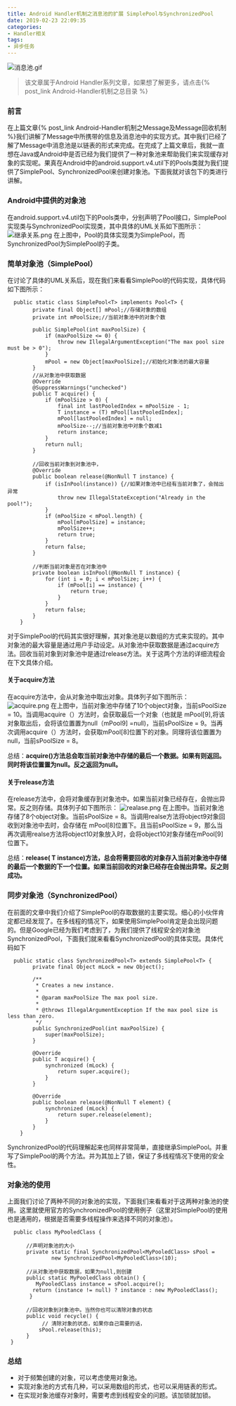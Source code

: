 ```yaml
---
title: Android Handler机制之消息池的扩展 SimplePool与SynchronizedPool
date: 2019-02-23 22:09:35
categories:
- Handler相关
tags: 
- 异步任务
---
```


![消息池.gif](https://upload-images.jianshu.io/upload_images/2824145-0be39b98baebb871.gif?imageMogr2/auto-orient/strip)

>该文章属于Android Handler系列文章，如果想了解更多，请点击{% post_link Android-Handler机制之总目录 %}

### 前言
在上篇文章{% post_link Android-Handler机制之Message及Message回收机制 %}我们讲解了Message中所携带的信息及消息池中的实现方式。其中我们已经了解了Message中消息池是以链表的形式来完成。在完成了上篇文章后，我就一直想在Java或Android中是否已经为我们提供了一种对象池来帮助我们来实现缓存对象的实现呢。果真在Android中的android.support.v4.util下的Pools类就为我们提供了SimplePool、SynchronizedPool来创建对象池。下面我就对该包下的类进行讲解。

### Android中提供的对象池
在android.support.v4.util包下的Pools类中，分别声明了Pool接口，SimplePool实现类与SynchronizedPool实现类，其中具体的UML关系如下图所示：
![继承关系.png](https://upload-images.jianshu.io/upload_images/2824145-0cc634c790076912.png?imageMogr2/auto-orient/strip%7CimageView2/2/w/1240)
在上图中，Pool的具体实现类为SimplePool，而SynchronizedPool为SimplePool的子类。

### 简单对象池（SimplePool）
在讨论了具体的UML关系后，现在我们来看看SimplePool的代码实现，具体代码如下图所示：
```
  public static class SimplePool<T> implements Pool<T> {
        private final Object[] mPool;//存储对象的数组
        private int mPoolSize;//当前对象池中的对象个数
		
        public SimplePool(int maxPoolSize) {
            if (maxPoolSize <= 0) {
                throw new IllegalArgumentException("The max pool size must be > 0");
            }
            mPool = new Object[maxPoolSize];//初始化对象池的最大容量
        }
		//从对象池中获取数据
        @Override
        @SuppressWarnings("unchecked")
        public T acquire() {
            if (mPoolSize > 0) {
                final int lastPooledIndex = mPoolSize - 1;
                T instance = (T) mPool[lastPooledIndex];
                mPool[lastPooledIndex] = null;
                mPoolSize--;//当前对象池中对象个数减1
                return instance;
            }
            return null;
        }
		
		//回收当前对象到对象池中，
        @Override
        public boolean release(@NonNull T instance) {
            if (isInPool(instance)) {//如果对象池中已经有当前对象了，会抛出异常
                throw new IllegalStateException("Already in the pool!");
            }
            if (mPoolSize < mPool.length) {
                mPool[mPoolSize] = instance;
                mPoolSize++;
                return true;
            }
            return false;
        }
		
		//判断当前对象是否在对象池中
        private boolean isInPool(@NonNull T instance) {
            for (int i = 0; i < mPoolSize; i++) {
                if (mPool[i] == instance) {
                    return true;
                }
            }
            return false;
        }
    }
```
对于SimplePool的代码其实很好理解，其对象池是以数组的方式来实现的。其中对象池的最大容量是通过用户手动设定。从对象池中获取数据是通过acquire方法。回收当前对象到对象池中是通过release方法。关于这两个方法的详细流程会在下文具体介绍。
#### 关于acquire方法
在acquire方法中，会从对象池中取出对象。具体列子如下图所示：
![acquire.png](https://upload-images.jianshu.io/upload_images/2824145-f78d7c7a39ac57c7.png?imageMogr2/auto-orient/strip%7CimageView2/2/w/1240)
在上图中，当前对象池中存储了10个object对象，当前sPoolSize = 10。当调用acquire（）方法时，会获取最后一个对象（也就是 mPool[9],将该对象取出后，会将该位置置为null（mPool9] =null)，当前sPoolSize = 9。当再次调用acquire（）方法时，会获取mPool[8]位置下的对象。同理将该位置置为null，当前sPoolSize = 8。

总结：**acquire()方法总会取当前对象池中存储的最后一个数据。如果有则返回。同时将该位置置为null。反之返回为null。**

#### 关于release方法
在release方法中，会将对象缓存到对象池中。如果当前对象已经存在，会抛出异常。反之则存储。具体列子如下图所示：
![realase.png](https://upload-images.jianshu.io/upload_images/2824145-4a6a47a74c4d2913.png?imageMogr2/auto-orient/strip%7CimageView2/2/w/1240)
在上图中。当前对象池存储了8个object对象。当前sPoolSize = 8。当调用realse方法将object9对象回收到对象池中去时，会存储在 mPool[8]位置下。且当前sPoolSize = 9，那么当再次调用realse方法将object10对象放入时，会将object10对象存储在mPool[9]位置下。

总结：**release( T instance)方法，总会将需要回收的对象存入当前对象池中存储的最后一个数据的下一个位置。如果当前回收的对象已经存在会抛出异常。反之则成功。**

### 同步对象池（SynchronizedPool）
在前面的文章中我们介绍了SimplePool的存取数据的主要实现。细心的小伙伴肯定都已经发现了。在多线程的情况下，如果使用SimplePool肯定是会出现问题的。但是Google已经为我们考虑到了，为我们提供了线程安全的对象池SynchronizedPool，下面我们就来看看SynchronizedPool的具体实现。具体代码如下
```
  public static class SynchronizedPool<T> extends SimplePool<T> {
        private final Object mLock = new Object();

        /**
         * Creates a new instance.
         *
         * @param maxPoolSize The max pool size.
         *
         * @throws IllegalArgumentException If the max pool size is less than zero.
         */
        public SynchronizedPool(int maxPoolSize) {
            super(maxPoolSize);
        }

        @Override
        public T acquire() {
            synchronized (mLock) {
                return super.acquire();
            }
        }

        @Override
        public boolean release(@NonNull T element) {
            synchronized (mLock) {
                return super.release(element);
            }
        }
    }
```
SynchronizedPool的代码理解起来也同样非常简单，直接继承SimplePool。并重写了SimplePool的两个方法。并为其加上了锁，保证了多线程情况下使用的安全性。

### 对象池的使用
上面我们讨论了两种不同的对象池的实现，下面我们来看看对于这两种对象池的使用。这里就使用官方的SynchronizedPool的使用例子（这里对SimplePool的使用也是通用的，根据是否需要多线程操作来选择不同的对象池）。
```
  public class MyPooledClass {
	 
	  //声明对象池的大小
      private static final SynchronizedPool<MyPooledClass> sPool =
              new SynchronizedPool<MyPooledClass>(10);
              
	  //从对象池中获取数据，如果为null,则创建
      public static MyPooledClass obtain() {
         MyPooledClass instance = sPool.acquire();
        return (instance != null) ? instance : new MyPooledClass();
       }
	  
	  //回收对象到对象池中。当然你也可以清除对象的状态
      public void recycle() {
           // 清除对象的状态，如果你自己需要的话，
          sPool.release(this);
      }
 }
```

### 总结
- 对于频繁创建的对象，可以考虑使用对象池。
- 实现对象池的方式有几种，可以采用数组的形式，也可以采用链表的形式。
- 在实现对象池缓存对象时，需要考虑到线程安全的问题。该加锁就加锁。